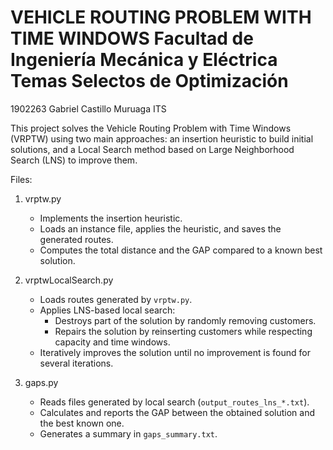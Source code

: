 VEHICLE ROUTING PROBLEM WITH TIME WINDOWS
Facultad de Ingeniería Mecánica y Eléctrica
Temas Selectos de Optimización
=========================================================

1902263 Gabriel Castillo Muruaga ITS

This project solves the Vehicle Routing Problem with Time Windows (VRPTW) using two main approaches: an insertion heuristic to build initial solutions, and a Local Search method based on Large Neighborhood Search (LNS) to improve them.


Files:

1. vrptw.py
   - Implements the insertion heuristic.
   - Loads an instance file, applies the heuristic, and saves the generated routes.
   - Computes the total distance and the GAP compared to a known best solution.

2. vrptwLocalSearch.py
   - Loads routes generated by `vrptw.py`.
   - Applies LNS-based local search:
     * Destroys part of the solution by randomly removing customers.
     * Repairs the solution by reinserting customers while respecting capacity and time windows.
   - Iteratively improves the solution until no improvement is found for several iterations.

3. gaps.py
   - Reads files generated by local search (`output_routes_lns_*.txt`).
   - Calculates and reports the GAP between the obtained solution and the best known one.
   - Generates a summary in `gaps_summary.txt`.
  
